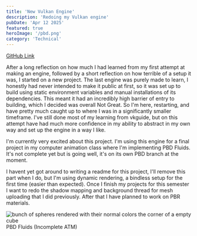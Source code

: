 ```yaml
---
title: 'New Vulkan Engine'
description: 'Redoing my Vulkan engine'
pubDate: 'Apr 12 2025'
featured: true
heroImage: '/pbd.png'
category: 'Technical'
---
```


[GitHub Link](https://github.com/will-ixs/Sun)

After a long reflection on how much I had learned from my first attempt at making an engine, followed by a short reflection on how terrible of a setup it was, I started on a new project. The last engine was purely made to learn, I honestly had never intended to make it public at first, so it was set up to build using static environment variables and manual installations of its dependencies. This meant it had an incredibly high barrier of entry to building, which I decided was overall Not Great. So I'm here, restarting, and have pretty much caught up to where I was in a significantly smaller timeframe. I've still done most of my learning from vkguide, but on this attempt have had much more confidence in my ability to abstract in my own way and set up the engine in a way I like.

I'm currently very excited about this project. I'm using this engine for a final project in my computer animation class where I'm implementing PBD Fluids. It's not complete yet but is going well, it's on its own PBD branch at the moment.

I havent yet got around to writing a readme for this project, I'll remove this part when I do, but I'm using dynamic rendering, a bindless setup for the first time (easier than expected). Once I finish my projects for this semester I want to redo the shadow mapping and background thread for mesh uploading that I did previously. After that I have planned to work on PBR materials. 


![bunch of spheres rendered with their normal colors the corner of a empty cube](/pbd.png)
PBD Fluids (Incomplete ATM)
